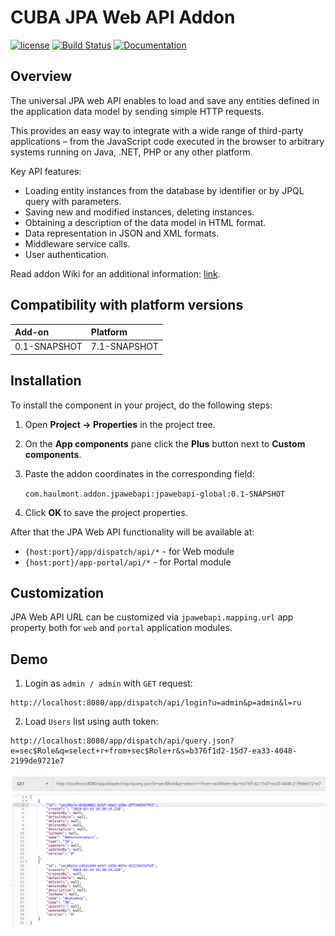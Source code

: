 # CUBA JPA Web API Addon

[![license](https://img.shields.io/badge/license-Apache%20License%202.0-blue.svg?style=flat)](http://www.apache.org/licenses/LICENSE-2.0)
[![Build Status](https://travis-ci.org/cuba-platform/jpawebapi.svg?branch=master)](https://travis-ci.org/cuba-platform/jpawebapi)
[![Documentation](https://img.shields.io/badge/documentation-online-03a9f4.svg)](https://github.com/cuba-platform/jpawebapi/wiki)

## Overview

The universal JPA web API enables to load and save any entities
defined in the application data model by sending simple HTTP requests. 

This provides an easy way to integrate with a wide range of third-party 
applications – from the JavaScript code executed in the browser to arbitrary 
systems running on Java, .NET, PHP or any other platform.

Key API features:

- Loading entity instances from the database by identifier or by JPQL query with parameters.
- Saving new and modified instances, deleting instances.
- Obtaining a description of the data model in HTML format.
- Data representation in JSON and XML formats.
- Middleware service calls.
- User authentication.

Read addon Wiki for an additional information: [link](https://github.com/cuba-platform/jpawebapi/wiki).

## Compatibility with platform versions

| Add-on        | Platform      |
|:------------- |:------------- |
| 0.1-SNAPSHOT  | 7.1-SNAPSHOT  |

## Installation

To install the component in your project, do the following steps:

1. Open **Project -> Properties** in the project tree.

2. On the **App components** pane click the **Plus** button next to **Custom components**.

3. Paste the addon coordinates in the corresponding field:

    `com.haulmont.addon.jpawebapi:jpawebapi-global:0.1-SNAPSHOT`

4. Click **OK** to save the project properties.

After that the JPA Web API functionality will be available at:

- `{host:port}/app/dispatch/api/*` - for Web module
- `{host:port}/app-portal/api/*` - for Portal module

## Customization

JPA Web API URL can be customized via `jpawebapi.mapping.url` app property
both for `web` and `portal` application modules.

## Demo

1. Login as `admin / admin` with `GET` request:

```
http://localhost:8080/app/dispatch/api/login?u=admin&p=admin&l=ru
```

2. Load `Users` list using auth token:

```
http://localhost:8080/app/dispatch/api/query.json?e=sec$Role&q=select+r+from+sec$Role+r&s=b376f1d2-15d7-ea33-4048-2199de9721e7
```

![demo](./img/demo.jpg)
